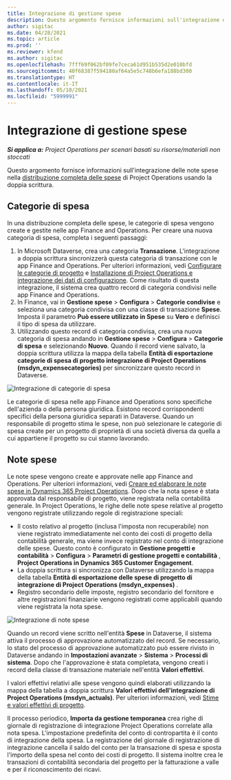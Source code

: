 ```yaml
---
title: Integrazione di gestione spese
description: Questo argomento fornisce informazioni sull'integrazione delle note spese in Project Operations usando la doppia scrittura.
author: sigitac
ms.date: 04/28/2021
ms.topic: article
ms.prod: ''
ms.reviewer: kfend
ms.author: sigitac
ms.openlocfilehash: 7fff69f062bf09fe7ceca61d951b535d2e010bfd
ms.sourcegitcommit: 40f68387f594180af64a5e5c748b6efa188bd300
ms.translationtype: HT
ms.contentlocale: it-IT
ms.lasthandoff: 05/10/2021
ms.locfileid: "5999991"
---
```

# <a name="expense-management-integration"></a>Integrazione di gestione spese

_**Si applica a:** Project Operations per scenari basati su risorse/materiali non stoccati_

Questo argomento fornisce informazioni sull'integrazione delle note spese nella [distribuzione completa delle spese](../expense/expense-overview.md) di Project Operations usando la doppia scrittura.

## <a name="expense-categories"></a>Categorie di spesa

In una distribuzione completa delle spese, le categorie di spesa vengono create e gestite nelle app Finance and Operations. Per creare una nuova categoria di spesa, completa i seguenti passaggi:

1. In Microsoft Dataverse, crea una categoria **Transazione**. L'integrazione a doppia scrittura sincronizzerà questa categoria di transazione con le app Finance and Operations. Per ulteriori informazioni, vedi [Configurare le categorie di progetto](/dynamics365/project-operations/project-accounting/configure-project-categories) e [Installazione di Project Operations e integrazione dei dati di configurazione](resource-dual-write-setup-integration.md). Come risultato di questa integrazione, il sistema crea quattro record di categoria condivisi nelle app Finance and Operations.
2. In Finance, vai in **Gestione spese** > **Configura** > **Categorie condivise** e seleziona una categoria condivisa con una classe di transazione **Spese**. Imposta il parametro **Può essere utilizzato in Spese** su **Vero** e definisci il tipo di spesa da utilizzare.
3. Utilizzando questo record di categoria condivisa, crea una nuova categoria di spesa andando in **Gestione spese** > **Configura** > **Categorie di spesa** e selezionando **Nuovo**. Quando il record viene salvato, la doppia scrittura utilizza la mappa della tabella **Entità di esportazione categorie di spesa di progetto integrazione di Project Operations (msdyn\_expensecategories)** per sincronizzare questo record in Dataverse.

  ![Integrazione di categorie di spesa](./media/DW6ExpenseCategories.png)

Le categorie di spesa nelle app Finance and Operations sono specifiche dell'azienda o della persona giuridica. Esistono record corrispondenti specifici della persona giuridica separati in Dataverse. Quando un responsabile di progetto stima le spese, non può selezionare le categorie di spesa create per un progetto di proprietà di una società diversa da quella a cui appartiene il progetto su cui stanno lavorando. 

## <a name="expense-reports"></a>Note spese

Le note spese vengono create e approvate nelle app Finance and Operations. Per ulteriori informazioni, vedi [Creare ed elaborare le note spese in Dynamics 365 Project Operations](/learn/modules/create-process-expense-reports/). Dopo che la nota spese è stata approvata dal responsabile di progetto, viene registrata nella contabilità generale. In Project Operations, le righe delle note spese relative al progetto vengono registrate utilizzando regole di registrazione speciali:

  - Il costo relativo al progetto (inclusa l'imposta non recuperabile) non viene registrato immediatamente nel conto dei costi di progetto della contabilità generale, ma viene invece registrato nel conto di integrazione delle spese. Questo conto è configurato in **Gestione progetti e contabilità** > **Configura** > **Parametri di gestione progetti e contabilità** , **Project Operations in Dynamics 365 Customer Engagement**.
  - La doppia scrittura si sincronizza con Dataverse utilizzando la mappa della tabella **Entità di esportazione delle spese di progetto di integrazione di Project Operations (msdyn\_expenses)** .
  - Registro secondario delle imposte, registro secondario del fornitore e altre registrazioni finanziarie vengono registrati come applicabili quando viene registrata la nota spese.

  ![Integrazione di note spese](./media/DW6ExpenseReports.png)

Quando un record viene scritto nell'entità **Spese** in Dataverse, il sistema attiva il processo di approvazione automatizzato del record. Se necessario, lo stato del processo di approvazione automatizzato può essere rivisto in Dataverse andando in **Impostazioni avanzate** > **Sistema** > **Processi di sistema**. Dopo che l'approvazione è stata completata, vengono creati i record della classe di transazione materiale nell'entità **Valori effettivi**.

I valori effettivi relativi alle spese vengono quindi elaborati utilizzando la mappa della tabella a doppia scrittura **Valori effettivi dell'integrazione di Project Operations (msdyn\_actuals)**. Per ulteriori informazioni, vedi [Stime e valori effettivi di progetto](resource-dual-write-estimates-actuals.md).

Il processo periodico, **Importa da gestione temporanea** crea righe di giornale di registrazione di integrazione Project Operations correlate alla nota spesa. L'impostazione predefinita del conto di contropartita è il conto di integrazione della spesa. La registrazione del giornale di registrazione di integrazione cancella il saldo del conto per la transazione di spesa e sposta l'importo della spesa nel conto dei costi di progetto. Il sistema inoltre crea le transazioni di contabilità secondaria del progetto per la fatturazione a valle e per il riconoscimento dei ricavi.
